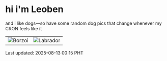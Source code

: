 # hi i'm Leoben

and i like dogs—so have some random dog pics that change whenever my CRON feels like it

|  |  |
|--------|----------|
| ![Borzoi](https://random-dog-vercel.vercel.app/api/random-borzoi?v=1755015359) | ![Labrador](https://random-dog-vercel.vercel.app/api/random-labrador?v=1755015359) |

Last updated: 2025-08-13 00:15 PHT
